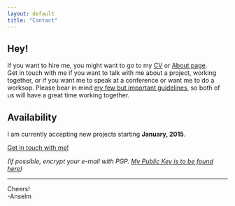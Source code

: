 ```yaml
---
layout: default
title: "Contact"
---
```


<article class="contact">

## Hey!

If you want to hire me, you might want to go to my [CV](/cv/) or [About page](/about/). <br>
Get in touch with me if you want to talk with me about a project, working together, or if you want me to speak at a conference or want me to do a worksop. Please bear in mind [my few but important guidelines](/about/), so both of us will have a great time working together.

## Availability

I am currently accepting new projects starting **January, 2015**.

<a class="btn--big--positive" href="mailto:hello@helloanselm.com?subject=I%20came%20across%20your%20website%20and%20wanted%20to%20talk%20to%20you">Get in touch with me!</a>

_(If possible, encrypt your e-mail with PGP. [My Public Key is to be found here](https://anselm.taurus.uberspace.de/1BE74300.asc))_

----

Cheers!<br>
-Anselm

</article>
